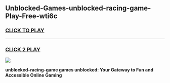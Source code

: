 
## Unblocked-Games-unblocked-racing-game-Play-Free-wti6c
<h3>
<a href="https://premium76.site?title=unblocked-racing-game&ref=10A">CLICK TO PLAY</a></h3>
<hr>

<h3>
<a href="https://premium76.site?title=unblocked-racing-game&ref=10A">CLICK 2 PLAY</a>
  
</h3>

<a href="https://premium76.site?title=unblocked-racing-game&ref=10A"><img src="https://clearcache.store/games.png"></a>


**unblocked-racing-game games unblocked: Your Gateway to Fun and Accessible Online Gaming**
